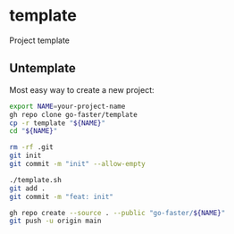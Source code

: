 # template
Project template

## Untemplate

Most easy way to create a new project:

```bash
export NAME=your-project-name
gh repo clone go-faster/template
cp -r template "${NAME}"
cd "${NAME}"

rm -rf .git
git init
git commit -m "init" --allow-empty

./template.sh
git add .
git commit -m "feat: init"

gh repo create --source . --public "go-faster/${NAME}"
git push -u origin main
```
